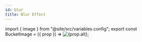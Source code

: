 ```yaml
---
id: blur
title: Blur Effect
---
```


import { image } from "@site/src/variables.config";
export const BucketImage = ({ prop }) => <img src={prop.src} alt={prop.alt} />;

<BucketImage prop={image.example.blur}></BucketImage>
